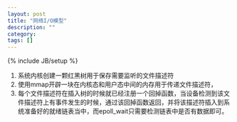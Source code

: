 ```yaml
---
layout: post
title: "网络I/O模型"
description: ""
category: 
tags: []
---
```

{% include JB/setup %}


1. 系统内核创建一颗红黑树用于保存需要监听的文件描述符
2. 使用mmap开辟一块在内核态和用户态中间的内存用于传递文件描述符，
3. 每个文件描述符在插入树的时候就已经注册一个回掉函数，当设备检测到该文件描述符上有事件发生的时候，通过该回掉函数返回，并将该描述符插入到系统准备好的就绪链表当中，而epoll_wait只需要检测链表中是否有数据即可。